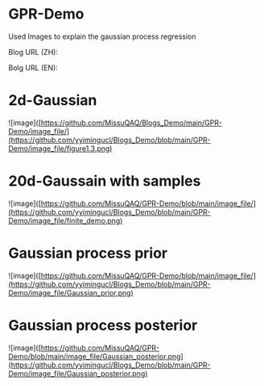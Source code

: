 # GPR-Demo
Used Images to explain the gaussian process regression

Blog URL (ZH): 

Bolg URL (EN):
# 2d-Gaussian
![image]([https://github.com/MissuQAQ/Blogs_Demo/main/GPR-Demo/image_file/](https://github.com/yyimingucl/Blogs_Demo/blob/main/GPR-Demo/image_file/figure1.3.png)
# 20d-Gaussain with samples
![image]([https://github.com/MissuQAQ/GPR-Demo/blob/main/image_file/](https://github.com/yyimingucl/Blogs_Demo/blob/main/GPR-Demo/image_file/finite_demo.png)
# Gaussian process prior
![image]([https://github.com/MissuQAQ/GPR-Demo/blob/main/image_file/](https://github.com/yyimingucl/Blogs_Demo/blob/main/GPR-Demo/image_file/Gaussian_prior.png)
# Gaussian process posterior 
![image]([https://github.com/MissuQAQ/GPR-Demo/blob/main/image_file/Gaussian_posterior.png](https://github.com/yyimingucl/Blogs_Demo/blob/main/GPR-Demo/image_file/Gaussian_posterior.png)
